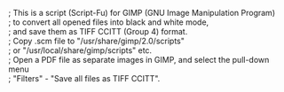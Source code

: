 ; This is a script (Script-Fu) for GIMP (GNU Image Manipulation Program)<br>
; to convert all opened files into black and white mode,<br>
; and save them as TIFF CCITT (Group 4) format.<br>
; Copy .scm file to "/usr/share/gimp/2.0/scripts"<br>
; or "/usr/local/share/gimp/scripts" etc.<br>
; Open a PDF file as separate images in GIMP, and select the pull-down menu<br>
; "Filters" - "Save all files as TIFF CCITT".<br>
